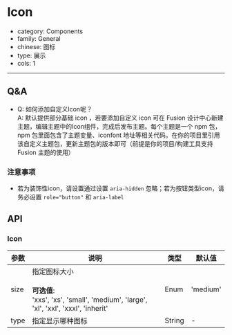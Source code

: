 # Icon

-   category: Components
-   family: General
-   chinese: 图标
-   type: 展示
-   cols: 1

---

## Q&A

-   Q: 如何添加自定义Icon呢？<br/>
    A: 默认提供部分基础 icon ，若要添加自定义 icon 可在 Fusion 设计中心新建主题，编辑主题中的Icon组件，完成后发布主题。每个主题是一个 npm 包，npm 包里面包含了主题变量、iconfont 地址等相关代码。在你的项目里引用该自定义主题包，更新主题包的版本即可（前提是你的项目/构建工具支持 Fusion 主题的使用）

### 注意事项

-   若为装饰性icon，请设置通过设置 `aria-hidden` 忽略；若为按钮类型icon，请务必设置 `role="button"` 和 `aria-label`

## API

### Icon

| 参数   | 说明                                                                                                | 类型     | 默认值      |
| ---- | ------------------------------------------------------------------------------------------------- | ------ | -------- |
| size | 指定图标大小<br><br>**可选值**:<br>'xxs', 'xs', 'small', 'medium', 'large', 'xl', 'xxl', 'xxxl', 'inherit' | Enum   | 'medium' |
| type | 指定显示哪种图标                                                                                          | String | -        |
